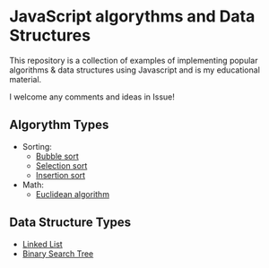 # JavaScript algorythms and Data Structures

This repository is a collection of examples of implementing popular algorithms & data structures using Javascript and is my educational material.

I welcome any comments and ideas in Issue!

## Algorythm Types
- Sorting:
  - [Bubble sort](./algorythms/sorting/bubble-sort)
  - [Selection sort](./algorythms/sorting/selection-sort)
  - [Insertion sort](./algorythms/sorting/insertion-sort)
- Math:
  - [Euclidean algorithm](./algorythms/sorting/euclidean-algorithm)

## Data Structure Types
- [Linked List](./data-structures/linked-list)
- [Binary Search Tree](./data-structures/binary-search-tree)